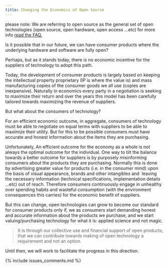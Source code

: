 ```yaml
---
title: Changing the Economics of Open Source
---
```


please note: We are referring to open source as the general set of open
technologies (open source, open hardware, open access ...etc) for more info
[read the FAQ.](http://camilotejeiro.github.io/osohm_website)

Is it possible that in our future, we can have consumer products where the
underlying hardware and software are fully open?

Perhaps, but as it stands today, there is no economic incentive for the
suppliers of technology to adopt this path.

Today, the development of consumer products is largely based on keeping the
intellectual property proprietary (IP is where the value is) and mass
manufacturing copies of the consumer goods we all use (copies are inexpensive).
Naturally in economics every party in a negotiation is seeking to maximize their
return and over the years this model has been carefully tailored towards
maximizing the revenue of suppliers.

But what about the consumers of technology?

For an efficient economic outcome, in aggregate, consumers of technology must be
able to negotiate on equal terms with suppliers to be able to maximize their
utility. But for this to be possible consumers must have accurate and honest
information about the items they are purchasing.

Unfortunately, An efficient outcome for the economy as a whole is not always the
optimal outcome for the individual. One way to tilt the balance towards a better
outcome for suppliers is by purposely misinforming consumers about the products
they are purchasing. Normally this is done by advertising greater value for
products (i.e. in the consumer mind) upon the basis of visual appearance, brands
and other intangibles and  leaving the necessary information (technical
specifications, implementation details ...etc) out of reach. Therefore consumers
continuously engage in unhealthy over spending habits and wasteful consumption
(with the environment consequences this carries) for the economic benefit of
suppliers.

But this can change, open technologies can grow to become our standard for
consumer products only if, we as consumers start demanding honest and accurate
information about the products we purchase, and we start valuing/purchasing
technology for what it is: applied science and not magic.

> It is through our collective use and financial support of open
> products, that we can contribute towards making of open technology a requirement
> and not an option.

Until then, we will work to facilitate the progress in this direction.

{% include issues_comments.md %}

